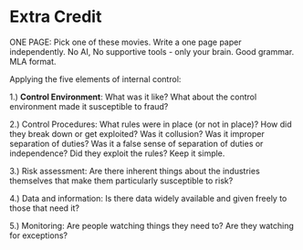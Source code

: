 # Extra Credit
ONE PAGE: Pick one of these movies. Write a one page paper independently. No AI, No supportive tools - only your brain. Good grammar. MLA format.

Applying the five elements of internal control:

1.) **Control Environment**: What was it like? What about the control environment made it susceptible to fraud?

2.) Control Procedures: What rules were in place (or not in place)? How did they break down or get exploited? Was it collusion? Was it improper separation of duties? Was it a false sense of separation of duties or independence? Did they exploit the rules? Keep it simple.

3.) Risk assessment: Are there inherent things about the industries themselves that make them particularly susceptible to risk?

4.) Data and information: Is there data widely available and given freely to those that need it?  
  
5.) Monitoring: Are people watching things they need to? Are they watching for exceptions?
<!--stackedit_data:
eyJoaXN0b3J5IjpbLTcwMzc1MzUyMV19
-->
